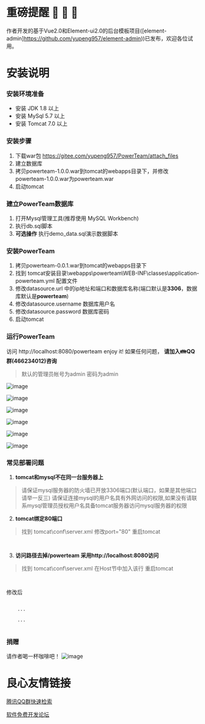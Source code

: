 # 重磅提醒 :tada: :tada: :tada:
作者开发的基于Vue2.0和Element-ui2.0的后台模板项目([element-admin]https://github.com/yupeng957/element-admin))已发布，欢迎各位试用。

# 安装说明

### 安装环境准备

- 安装 JDK 1.8 以上
- 安装 MySql 5.7 以上
- 安装 Tomcat 7.0 以上

### 安装步骤

1. 下载war包 https://gitee.com/yupeng957/PowerTeam/attach_files
2. 建立数据库
3. 拷贝powerteam-1.0.0.war到tomcat的webapps目录下，并修改powerteam-1.0.0.war为powerteam.war
4. 启动tomcat

### 建立PowerTeam数据库

1. 打开Mysql管理工具(推荐使用 MySQL Workbench)
2. 执行db.sql脚本
3. **可选操作** 执行demo_data.sql演示数据脚本

### 安装PowerTeam

1. 拷贝powerteam-0.0.1.war到tomcat的webapps目录下
2. 找到 tomcat安装目录\webapps\powerteam\WEB-INF\classes\application-powerteam.yml 配置文件
3. 修改datasource.url 中的ip地址和端口和数据库名称(端口默认是**3306**，数据库默认是**powerteam**)
4. 修改datasource.username 数据库用户名
5. 修改datasource.password 数据库密码
6. 启动tomcat

### 运行PowerTeam
访问 http://localhost:8080/powerteam enjoy it! 如果任何问题， **请加入:family:QQ群(466234012)咨询** 
> 默认的管理员帐号为admin 密码为admin


![image](http://git.oschina.net/yupeng957/PowerTeam/raw/master/screenshot/screenshot-1.png?dir=0&filepath=screenshot%2Fscreenshot-1.png&oid=87ac74d500d8eb948b7a07c63880af09ca3be890&sha=66cd3d83db1653c6cee6fbd6b79bbaa6c5ff1005)

![image](http://git.oschina.net/yupeng957/PowerTeam/raw/master/screenshot/screenshot-2.png?dir=0&filepath=screenshot%2Fscreenshot-2.png&oid=b7777ddb9efe91aea5f19b32affde74bccc3ec28&sha=66cd3d83db1653c6cee6fbd6b79bbaa6c5ff1005)

![image](http://git.oschina.net/yupeng957/PowerTeam/raw/master/screenshot/screenshot-3.png?dir=0&filepath=screenshot%2Fscreenshot-3.png&oid=8b590979cd12e840d9c2eabb085f0429837e0499&sha=66cd3d83db1653c6cee6fbd6b79bbaa6c5ff1005)

![image](http://git.oschina.net/yupeng957/PowerTeam/raw/master/screenshot/screenshot-4.png?dir=0&filepath=screenshot%2Fscreenshot-4.png&oid=45e67aade21220c39f14bf9adfea0bad75c91ed5&sha=66cd3d83db1653c6cee6fbd6b79bbaa6c5ff1005)

![image](http://git.oschina.net/yupeng957/PowerTeam/raw/master/screenshot/screenshot-5.png?dir=0&filepath=screenshot%2Fscreenshot-5.png&oid=5877d33960178e58ab29b39c635c226139c92b9f&sha=66cd3d83db1653c6cee6fbd6b79bbaa6c5ff1005)

![image](http://git.oschina.net/yupeng957/PowerTeam/raw/master/screenshot/screenshot-6.png?dir=0&filepath=screenshot%2Fscreenshot-6.png&oid=78efdcb3ffbd777ce46fb5decc887e4558b9d528&sha=66cd3d83db1653c6cee6fbd6b79bbaa6c5ff1005)


### 常见部署问题

1. **tomcat和mysql不在同一台服务器上**

> 请保证mysql服务器的防火墙已开放3306端口(默认端口，如果是其他端口请举一反三)
> 请保证连接mysql的用户名具有外网访问的权限,如果没有请联系mysql管理员授权用户名具备tomcat服务器访问mysql服务器的权限

2. **tomcat绑定80端口**

> 找到 tomcat\conf\server.xml 修改port="80" 重启tomcat

```
 
```

3. **访问路径去掉/powerteam 采用http://localhost:8080访问**

> 找到 tomcat\conf\server.xml 在Host节中加入该行 重启tomcat

```
 
```
修改后

```
 
    ...
     
    ...
 
```

### 捐赠
请作者喝一杯咖啡吧！
![image](https://raw.githubusercontent.com/wiki/yupeng957/element-admin/Pay.png)


 # 良心友情链接

[腾讯QQ群快速检索](http://u.720life.cn/s/8cf73f7c)

[软件免费开发论坛](http://u.720life.cn/s/bbb01dc0)